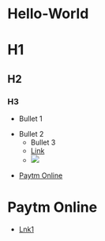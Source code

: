 # Hello-World

# H1
## H2
### H3

- Bullet 1
* Bullet 2
  - Bullet 3
  * [Link](https://www.google.com/search?q=how+to+maintain+doc+with+links+in+github&rlz=1C1CHBF_enIN838IN838&oq=how+to+maintain+doc+with+links+in+github&aqs=chrome..69i57.9904j0j7&sourceid=chrome&ie=UTF-8)
  * <img src = "http://cv-tricks.com/wp-content/uploads/2017/12/detection-vs-classification-300x220.png"/>
- [Paytm Online](#paytm-online)

# Paytm Online

- [Lnk1]()
